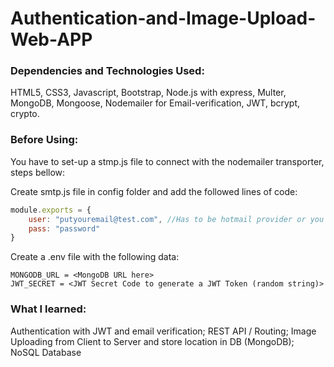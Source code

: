 # Authentication-and-Image-Upload-Web-APP

### Dependencies and Technologies Used:
HTML5, CSS3, Javascript, Bootstrap, Node.js with express, Multer, MongoDB, Mongoose, Nodemailer for Email-verification, JWT, bcrypt, crypto.


### Before Using:
You have to set-up a stmp.js file to connect with the nodemailer transporter, steps bellow:

Create smtp.js file in config folder and add the followed lines of code:

```javascript
module.exports = {
    user: "putyouremail@test.com", //Has to be hotmail provider or you have to change it in the user.js transporter function to a different service
    pass: "password"
}
```

Create a .env file with the following data:
```env
MONGODB_URL = <MongoDB URL here>
JWT_SECRET = <JWT Secret Code to generate a JWT Token (random string)>
```
### What I learned:
Authentication with JWT and email verification;
REST API / Routing;
Image Uploading from Client to Server and store location in DB (MongoDB);
NoSQL Database
